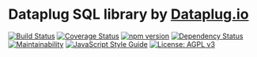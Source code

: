 # Dataplug SQL library by [Dataplug.io](https://dataplug.io)

[![Build Status](https://img.shields.io/travis/dataplug-io/dataplug-sql.svg)](https://travis-ci.org/dataplug-io/dataplug-sql)
[![Coverage Status](https://img.shields.io/coveralls/github/dataplug-io/dataplug-sql.svg)](https://coveralls.io/github/dataplug-io/dataplug-sql?branch=master)
[![npm version](https://badge.fury.io/js/%40dataplug%2Fdataplug-sql.svg)](https://badge.fury.io/js/%40dataplug%2Fdataplug-sql)
[![Dependency Status](https://img.shields.io/librariesio/github/dataplug-io/dataplug-sql.svg)](https://github.com/dataplug-io/dataplug-sql)
[![Maintainability](https://api.codeclimate.com/v1/badges/3e0b41cda9efe8b24c6a/maintainability)](https://codeclimate.com/github/dataplug-io/dataplug-sql/maintainability)
[![JavaScript Style Guide](https://img.shields.io/badge/code_style-standard-brightgreen.svg)](https://standardjs.com)
[![License: AGPL v3](https://img.shields.io/badge/License-AGPL%20v3-blue.svg)](https://www.gnu.org/licenses/agpl-3.0)
